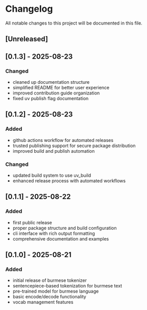 # Changelog

All notable changes to this project will be documented in this file.

## [Unreleased]

## [0.1.3] - 2025-08-23

### Changed
- cleaned up documentation structure
- simplified README for better user experience
- improved contribution guide organization
- fixed uv publish flag documentation

## [0.1.2] - 2025-08-23

### Added
- github actions workflow for automated releases
- trusted publishing support for secure package distribution
- improved build and publish automation

### Changed
- updated build system to use uv_build
- enhanced release process with automated workflows

## [0.1.1] - 2025-08-22

### Added
- first public release
- proper package structure and build configuration
- cli interface with rich output formatting
- comprehensive documentation and examples

## [0.1.0] - 2025-08-21

### Added
- initial release of burmese tokenizer
- sentencepiece-based tokenization for burmese text
- pre-trained model for burmese language
- basic encode/decode functionality
- vocab management features